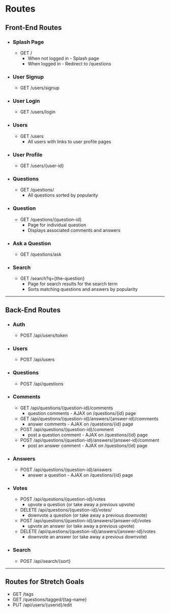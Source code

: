 # Routes
## Front-End Routes
- ### Splash Page
  - GET /
    - When not logged in - Splash page
    - When logged in - Redirect to /questions
- ### User Signup
  - GET /users/signup
- ### User Login
  - GET /users/login
- ### Users
  - GET /users
    - All users with links to user profile pages
- ### User Profile
  - GET /users/{user-id}
- ### Questions
  - GET /questions/
    - All questions sorted by popularity
- ### Question
  - GET /questions/{question-id}
    - Page for individual question
    - Displays associated comments and answers
- ### Ask a Question
  - GET /questions/ask
- ### Search
  - GET /search?q={the-question}
    - Page for search results for the search term
    - Sorts matching questions and answers by popularity
***
## Back-End Routes
- ### Auth
  - POST /api/users/token
- ### Users
  - POST /api/users
- ### Questions
  - POST /api/questions
- ### Comments
  - GET /api/questions/{question-id}/comments
    - question comments - AJAX on /questions/{id} page
  - GET /api/questions/{question-id}/answers/{answer-id}/comments
    - answer comments - AJAX on /questions/{id} page
  - POST /api/questions/{question-id}/comment
    - post a question comment - AJAX on /questions/{id} page
  - POST /api/questions/{question-id}/answers/{answer-id}/comment
    - post an answer comment - AJAX on /questions/{id} page
- ### Answers
  - POST /api/questions/{question-id}/answers
    - answer a question - AJAX on /questions/{id} page
- ### Votes
  - POST /api/questions/{question-id}/votes
    - upvote a question (or take away a previous upvote)
  - DELETE /api/questions/{question-id}/votes/
    - downvote a question (or take away a previous downvote)
  - POST /api/questions/{question-id}/answers/{answer-id}/votes
    - upvote an answer (or take away a previous upvote)
  - DELETE /api/questions/{question-id}/answers/{answer-id}/votes
    - downvote an answer (or take away a previous downvote)
- ### Search
  - POST /api/search/{sort}
***
## Routes for Stretch Goals
- GET /tags
- GET /questions/tagged/{tag-name}
- PUT /api/users/{userid}/edit